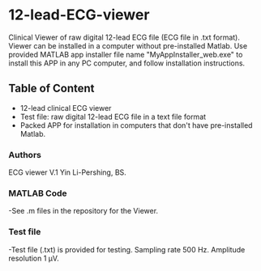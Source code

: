 # 12-lead-ECG-viewer
Clinical Viewer of raw digital 12-lead ECG file (ECG file in .txt format). Viewer can be installed in a computer without pre-installed Matlab. Use provided MATLAB app installer file name "MyAppInstaller_web.exe" to install this APP in any PC computer, and follow installation instructions.  

 ## Table of Content
   - 12-lead clinical ECG viewer
   - Test file: raw digital 12-lead ECG file in a text file format
   - Packed APP for installation in computers that don't have pre-installed Matlab. 

   
 ### Authors
ECG viewer V.1
Yin Li-Pershing, BS.

 
 ### MATLAB Code
-See .m files in the repository for the Viewer. 


 
### Test file
-Test file (.txt) is provided for testing. Sampling rate 500 Hz. Amplitude resolution 1 µV.

